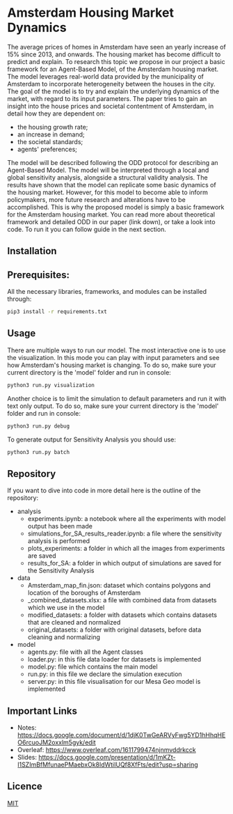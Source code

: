 # Amsterdam Housing Market Dynamics

The average prices of homes in Amsterdam have seen an yearly increase of 15\% since 2013, and onwards. The housing market has become difficult to predict and explain. To research this topic we propose in our project a basic framework for an Agent-Based Model, of the Amsterdam housing market. The model leverages real-world data provided by the municipality of Amsterdam to incorporate heterogeneity between the houses in the city. The goal of the model is to try and explain the underlying dynamics of the market, with regard to its input parameters.
The paper tries to gain an insight into the house prices and societal contentment of Amsterdam, in detail how they are dependent on:
- the housing growth rate;
- an increase in demand;
- the societal standards;
- agents' preferences; 

The model will be described following the ODD protocol for describing an Agent-Based Model. The model will be interpreted through a local and global sensitivity analysis, alongside a structural validity analysis. The results have shown that the model can replicate some basic dynamics of the housing market. However, for this model to become able to inform policymakers, more future research and alterations have to be accomplished. This is why the proposed model is simply a basic framework for the Amsterdam housing market.
You can read more about theoretical framework and detailed ODD in our paper (link down), or take a look into code. To run it you can follow guide in the next section.

## Installation

## Prerequisites:
All the necessary libraries, frameworks, and modules can be installed through:

```bash
pip3 install -r requirements.txt
```

## Usage
There are multiple ways to run our model. The most interactive one is to use the visualization. In this mode you can play with input parameters and see how Amsterdam's housing market is changing. To do so, make sure your current directory is the 'model' folder and run in console:

```bash
python3 run.py visualization
```

Another choice is to limit the simulation to default parameters and run it with text only output. To do so, make sure your current directory is the 'model' folder and run in console:

```bash
python3 run.py debug
```

To generate output for Sensitivity Analysis you should use:

```bash
python3 run.py batch
```

## Repository
If you want to dive into code in more detail here is the outline of the repository:

* analysis
    * experiments.ipynb: a notebook where all the experiments with model output has been made
    * simulations_for_SA_results_reader.ipynb: a file where the sensitivity analysis is performed
    * plots_experiments: a folder in which all the images from experiments are saved
    * results_for_SA: a folder in which output of simulations are saved for the Sensitivity Analysis
* data
    * Amsterdam_map_fin.json: dataset which contains polygons and location of the boroughs of Amsterdam
    * _combined_datasets.xlsx: a file with combined data from datasets which we use in the model
    * modified_datasets: a folder with datasets which contains datasets that are cleaned and normalized
    * original_datasets: a folder with original datasets, before data cleaning and normalizing
* model
    * agents.py: file with all the Agent classes
    * loader.py: in this file data loader for datasets is implemented
    * model.py: file which contains the main model
    * run.py: in this file we declare the simulation execution
    * server.py: in this file visualisation for our Mesa Geo model is implemented

## Important Links
- Notes: https://docs.google.com/document/d/1djK0TwGeARVyFwg5YD1hHhqHEO6rcuoJM2oxxlm5gyk/edit
- Overleaf: https://www.overleaf.com/1611799474njnmvddrkcck
- Slides: https://docs.google.com/presentation/d/1mKZt-l1SZImBfMfunaePMaebxOk8ldWtiIUQf8XfFts/edit?usp=sharing

## Licence
[MIT](https://choosealicense.com/licenses/mit/)
